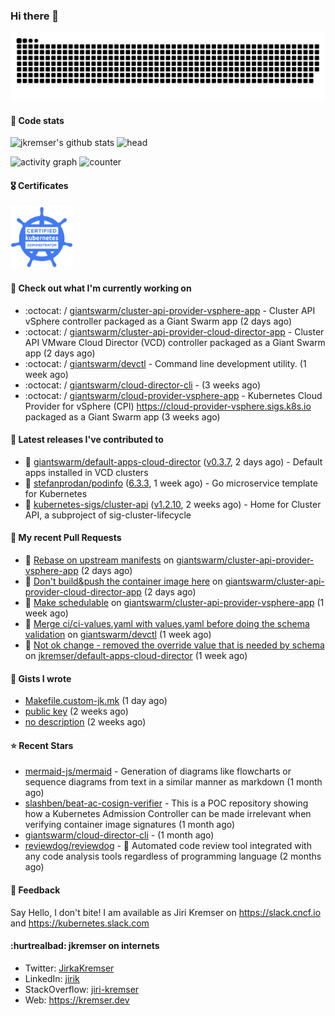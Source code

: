 ### Hi there 👋

![GitHub Snake](github-snake-dark.svg)

#### 📱 Code stats

![jkremser's github stats](https://github-readme-stats.vercel.app/api?username=jkremser&count_private=true&show_icons=true&hide_border=false&theme=tokyonight&title_color=5bcdec&bg_color=0d1117&border_radius=false) ![head](https://user-images.githubusercontent.com/535866/175570014-71166aaa-95f7-4a4f-869c-93a16481de4e.jpeg)


![activity graph](https://activity-graph.herokuapp.com/graph?username=jkremser&theme=react-dark)
![counter](https://komarev.com/ghpvc/?username=jkremser&color=5bcdec&style=for-the-badge)

#### 🎖 Certificates
<p align="left"><a href="https://www.credly.com/badges/8ca716d9-fa9b-42e6-b4a1-ad043baf5396/public_url">
<img src="https://raw.githubusercontent.com/cncf/artwork/master/other/cka/color/kubernetes-cka-color.png" alt="https://www.credly.com/badges/8ca716d9-fa9b-42e6-b4a1-ad043baf5396/public_url" width="100" height="100"/> </a>
</p>

#### 👷 Check out what I'm currently working on

- :octocat: / [giantswarm/cluster-api-provider-vsphere-app](https://github.com/giantswarm/cluster-api-provider-vsphere-app) - Cluster API vSphere controller packaged as a Giant Swarm app (2 days ago)
- :octocat: / [giantswarm/cluster-api-provider-cloud-director-app](https://github.com/giantswarm/cluster-api-provider-cloud-director-app) - Cluster API VMware Cloud Director (VCD) controller packaged as a Giant Swarm app (2 days ago)
- :octocat: / [giantswarm/devctl](https://github.com/giantswarm/devctl) - Command line development utility. (1 week ago)
- :octocat: / [giantswarm/cloud-director-cli](https://github.com/giantswarm/cloud-director-cli) -  (3 weeks ago)
- :octocat: / [giantswarm/cloud-provider-vsphere-app](https://github.com/giantswarm/cloud-provider-vsphere-app) - Kubernetes Cloud Provider for vSphere (CPI) https://cloud-provider-vsphere.sigs.k8s.io packaged as a Giant Swarm app (3 weeks ago)

#### 🔭 Latest releases I've contributed to

- 🎉 [giantswarm/default-apps-cloud-director](https://github.com/giantswarm/default-apps-cloud-director) ([v0.3.7](https://github.com/giantswarm/default-apps-cloud-director/releases/tag/v0.3.7), 2 days ago) - Default apps installed in VCD clusters
- 🎉 [stefanprodan/podinfo](https://github.com/stefanprodan/podinfo) ([6.3.3](https://github.com/stefanprodan/podinfo/releases/tag/6.3.3), 1 week ago) - Go microservice template for Kubernetes
- 🎉 [kubernetes-sigs/cluster-api](https://github.com/kubernetes-sigs/cluster-api) ([v1.2.10](https://github.com/kubernetes-sigs/cluster-api/releases/tag/v1.2.10), 2 weeks ago) - Home for Cluster API, a subproject of sig-cluster-lifecycle

#### 🔨 My recent Pull Requests

- 💪 [Rebase on upstream manifests](https://github.com/giantswarm/cluster-api-provider-vsphere-app/pull/43) on [giantswarm/cluster-api-provider-vsphere-app](https://github.com/giantswarm/cluster-api-provider-vsphere-app) (2 days ago)
- 💪 [Don&#39;t build&amp;push the container image here](https://github.com/giantswarm/cluster-api-provider-cloud-director-app/pull/44) on [giantswarm/cluster-api-provider-cloud-director-app](https://github.com/giantswarm/cluster-api-provider-cloud-director-app) (2 days ago)
- 💪 [Make schedulable](https://github.com/giantswarm/cluster-api-provider-vsphere-app/pull/42) on [giantswarm/cluster-api-provider-vsphere-app](https://github.com/giantswarm/cluster-api-provider-vsphere-app) (1 week ago)
- 💪 [Merge ci/ci-values.yaml with values.yaml before doing the schema validation](https://github.com/giantswarm/devctl/pull/513) on [giantswarm/devctl](https://github.com/giantswarm/devctl) (1 week ago)
- 💪 [Not ok change - removed the override value that is needed by schema](https://github.com/jkremser/default-apps-cloud-director/pull/4) on [jkremser/default-apps-cloud-director](https://github.com/jkremser/default-apps-cloud-director) (1 week ago)

#### 📓 Gists I wrote

- [Makefile.custom-jk.mk](https://gist.github.com/672c558b85d471efd99da2235003f0f3) (1 day ago)
- [public key](https://gist.github.com/873194a8e2942735cde99e60b4db9861) (2 weeks ago)
- [no description](https://gist.github.com/1d42a5d808778bc41afcc96222712a9e) (2 weeks ago)

#### ⭐ Recent Stars

- [mermaid-js/mermaid](https://github.com/mermaid-js/mermaid) - Generation of diagrams like flowcharts or sequence diagrams from text in a similar manner as markdown (1 month ago)
- [slashben/beat-ac-cosign-verifier](https://github.com/slashben/beat-ac-cosign-verifier) - This is a POC repository showing how a Kubernetes Admission Controller can be made irrelevant when verifying container image signatures (1 month ago)
- [giantswarm/cloud-director-cli](https://github.com/giantswarm/cloud-director-cli) -  (1 month ago)
- [reviewdog/reviewdog](https://github.com/reviewdog/reviewdog) - 🐶 Automated code review tool integrated with any code analysis tools regardless of programming language (2 months ago)

#### 💬 Feedback

Say Hello, I don't bite! I am available as Jiri Kremser on https://slack.cncf.io and https://kubernetes.slack.com


#### :hurtrealbad: jkremser on internets

- Twitter: <a href="https://twitter.com/JirkaKremser">JirkaKremser</a>
- LinkedIn: <a href="https://www.linkedin.com/in/jirik/">jirik</a>
- StackOverflow: <a href="https://stackoverflow.com/users/1594980/jiri-kremser">jiri-kremser</a>
- Web: https://kremser.dev